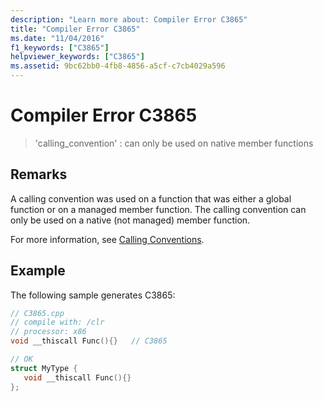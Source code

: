 ```yaml
---
description: "Learn more about: Compiler Error C3865"
title: "Compiler Error C3865"
ms.date: "11/04/2016"
f1_keywords: ["C3865"]
helpviewer_keywords: ["C3865"]
ms.assetid: 9bc62bb0-4fb8-4856-a5cf-c7cb4029a596
---
```

# Compiler Error C3865

> 'calling_convention' : can only be used on native member functions

## Remarks

A calling convention was used on a function that was either a global function or on a managed member function. The calling convention can only be used on a native (not managed) member function.

For more information, see [Calling Conventions](../../cpp/calling-conventions.md).

## Example

The following sample generates C3865:

```cpp
// C3865.cpp
// compile with: /clr
// processor: x86
void __thiscall Func(){}   // C3865

// OK
struct MyType {
   void __thiscall Func(){}
};
```
